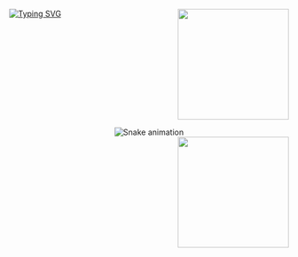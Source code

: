 <a href="https://git.io/typing-svg"><img src="https://readme-typing-svg.demolab.com?font=fira+code&size=19&pause=1000&color=16AE05F6&background=35353500&width=435&lines=%3E+Hey+++I'm++Ishika+" alt="Typing SVG" /></a><img align='right' src='https://user-images.githubusercontent.com/5713670/87202985-820dcb80-c2b6-11ea-9f56-7ec461c497c3.gif' width='200'>
<br clear="both">
<!-- Snake Game Repo View -->

<div align="center">
  <img src="https://profile-readme-generator.com/assets/snake.svg" alt="Snake animation" />
</div>
<img align='right' src='https://user-images.githubusercontent.com/5713670/87202985-820dcb80-c2b6-11ea-9f56-7ec461c497c3.gif' width='200'>
<br clear="both">



